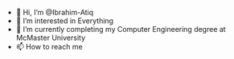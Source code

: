 - 👋 Hi, I’m @Ibrahim-Atiq
- 👀 I’m interested in Everything
- 🌱 I’m currently completing my Computer Engineering degree at McMaster University
- 📫 How to reach me

<!---
Ibrahim-Atiq/Ibrahim-Atiq is a ✨ special ✨ repository because its `README.md` (this file) appears on your GitHub profile.
You can click the Preview link to take a look at your changes.
--->
